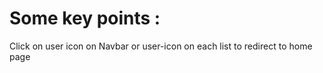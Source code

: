 # Some key points :

Click on user icon on Navbar or user-icon on each list to redirect to home page

